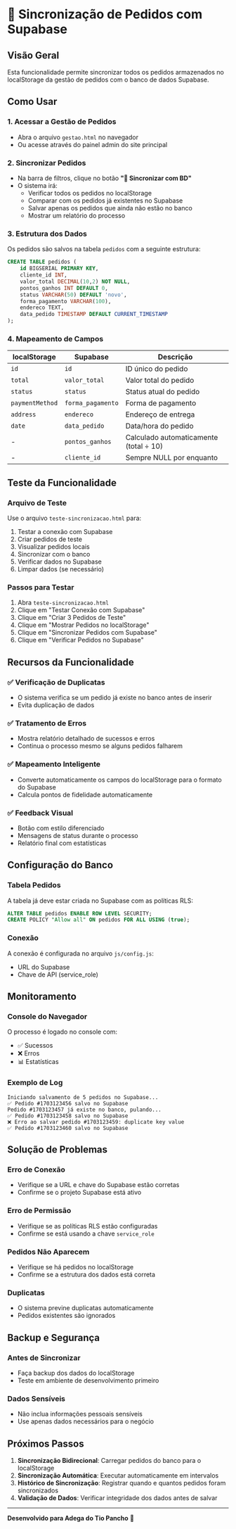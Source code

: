 # 🔄 Sincronização de Pedidos com Supabase

## Visão Geral

Esta funcionalidade permite sincronizar todos os pedidos armazenados no localStorage da gestão de pedidos com o banco de dados Supabase.

## Como Usar

### 1. Acessar a Gestão de Pedidos
- Abra o arquivo `gestao.html` no navegador
- Ou acesse através do painel admin do site principal

### 2. Sincronizar Pedidos
- Na barra de filtros, clique no botão **"💾 Sincronizar com BD"**
- O sistema irá:
  - Verificar todos os pedidos no localStorage
  - Comparar com os pedidos já existentes no Supabase
  - Salvar apenas os pedidos que ainda não estão no banco
  - Mostrar um relatório do processo

### 3. Estrutura dos Dados

Os pedidos são salvos na tabela `pedidos` com a seguinte estrutura:

```sql
CREATE TABLE pedidos (
    id BIGSERIAL PRIMARY KEY,
    cliente_id INT,
    valor_total DECIMAL(10,2) NOT NULL,
    pontos_ganhos INT DEFAULT 0,
    status VARCHAR(50) DEFAULT 'novo',
    forma_pagamento VARCHAR(100),
    endereco TEXT,
    data_pedido TIMESTAMP DEFAULT CURRENT_TIMESTAMP
);
```

### 4. Mapeamento de Campos

| localStorage | Supabase | Descrição |
|-------------|----------|-----------|
| `id` | `id` | ID único do pedido |
| `total` | `valor_total` | Valor total do pedido |
| `status` | `status` | Status atual do pedido |
| `paymentMethod` | `forma_pagamento` | Forma de pagamento |
| `address` | `endereco` | Endereço de entrega |
| `date` | `data_pedido` | Data/hora do pedido |
| - | `pontos_ganhos` | Calculado automaticamente (total ÷ 10) |
| - | `cliente_id` | Sempre NULL por enquanto |

## Teste da Funcionalidade

### Arquivo de Teste
Use o arquivo `teste-sincronizacao.html` para:
1. Testar a conexão com Supabase
2. Criar pedidos de teste
3. Visualizar pedidos locais
4. Sincronizar com o banco
5. Verificar dados no Supabase
6. Limpar dados (se necessário)

### Passos para Testar
1. Abra `teste-sincronizacao.html`
2. Clique em "Testar Conexão com Supabase"
3. Clique em "Criar 3 Pedidos de Teste"
4. Clique em "Mostrar Pedidos no localStorage"
5. Clique em "Sincronizar Pedidos com Supabase"
6. Clique em "Verificar Pedidos no Supabase"

## Recursos da Funcionalidade

### ✅ Verificação de Duplicatas
- O sistema verifica se um pedido já existe no banco antes de inserir
- Evita duplicação de dados

### ✅ Tratamento de Erros
- Mostra relatório detalhado de sucessos e erros
- Continua o processo mesmo se alguns pedidos falharem

### ✅ Mapeamento Inteligente
- Converte automaticamente os campos do localStorage para o formato do Supabase
- Calcula pontos de fidelidade automaticamente

### ✅ Feedback Visual
- Botão com estilo diferenciado
- Mensagens de status durante o processo
- Relatório final com estatísticas

## Configuração do Banco

### Tabela Pedidos
A tabela já deve estar criada no Supabase com as políticas RLS:

```sql
ALTER TABLE pedidos ENABLE ROW LEVEL SECURITY;
CREATE POLICY "Allow all" ON pedidos FOR ALL USING (true);
```

### Conexão
A conexão é configurada no arquivo `js/config.js`:
- URL do Supabase
- Chave de API (service_role)

## Monitoramento

### Console do Navegador
O processo é logado no console com:
- ✅ Sucessos
- ❌ Erros
- 📊 Estatísticas

### Exemplo de Log
```
Iniciando salvamento de 5 pedidos no Supabase...
✅ Pedido #1703123456 salvo no Supabase
Pedido #1703123457 já existe no banco, pulando...
✅ Pedido #1703123458 salvo no Supabase
❌ Erro ao salvar pedido #1703123459: duplicate key value
✅ Pedido #1703123460 salvo no Supabase
```

## Solução de Problemas

### Erro de Conexão
- Verifique se a URL e chave do Supabase estão corretas
- Confirme se o projeto Supabase está ativo

### Erro de Permissão
- Verifique se as políticas RLS estão configuradas
- Confirme se está usando a chave `service_role`

### Pedidos Não Aparecem
- Verifique se há pedidos no localStorage
- Confirme se a estrutura dos dados está correta

### Duplicatas
- O sistema previne duplicatas automaticamente
- Pedidos existentes são ignorados

## Backup e Segurança

### Antes de Sincronizar
- Faça backup dos dados do localStorage
- Teste em ambiente de desenvolvimento primeiro

### Dados Sensíveis
- Não inclua informações pessoais sensíveis
- Use apenas dados necessários para o negócio

## Próximos Passos

1. **Sincronização Bidirecional**: Carregar pedidos do banco para o localStorage
2. **Sincronização Automática**: Executar automaticamente em intervalos
3. **Histórico de Sincronização**: Registrar quando e quantos pedidos foram sincronizados
4. **Validação de Dados**: Verificar integridade dos dados antes de salvar

---

**Desenvolvido para Adega do Tio Pancho** 🍷